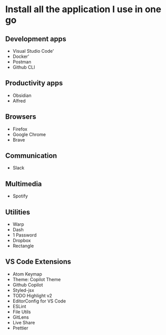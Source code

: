 # Install all the application I use in one go

## Development apps
- Visual Studio Code'	
- Docker'
- Postman
- Github CLI

## Productivity apps
- Obsidian
- Alfred

## Browsers
- Firefox
- Google Chrome
- Brave

## Communication
- Slack

## Multimedia
- Spotify

## Utilities
- Warp
- Dash
- 1 Password
- Dropbox
- Rectangle
				
## VS Code Extensions
- Atom Keymap
- Theme: Copilot Theme
- Github Copilot
- Styled-jsx
- TODO Highlight v2
- EditorConfig for VS Code
- ESLint
- File Utils
- GitLens
- Live Share
- Prettier
				
